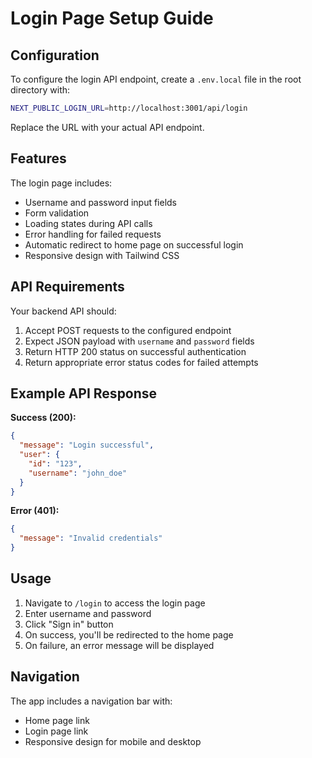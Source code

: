 # Login Page Setup Guide

## Configuration

To configure the login API endpoint, create a `.env.local` file in the root directory with:

```bash
NEXT_PUBLIC_LOGIN_URL=http://localhost:3001/api/login
```

Replace the URL with your actual API endpoint.

## Features

The login page includes:

- Username and password input fields
- Form validation
- Loading states during API calls
- Error handling for failed requests
- Automatic redirect to home page on successful login
- Responsive design with Tailwind CSS

## API Requirements

Your backend API should:

1. Accept POST requests to the configured endpoint
2. Expect JSON payload with `username` and `password` fields
3. Return HTTP 200 status on successful authentication
4. Return appropriate error status codes for failed attempts

## Example API Response

**Success (200):**
```json
{
  "message": "Login successful",
  "user": {
    "id": "123",
    "username": "john_doe"
  }
}
```

**Error (401):**
```json
{
  "message": "Invalid credentials"
}
```

## Usage

1. Navigate to `/login` to access the login page
2. Enter username and password
3. Click "Sign in" button
4. On success, you'll be redirected to the home page
5. On failure, an error message will be displayed

## Navigation

The app includes a navigation bar with:
- Home page link
- Login page link
- Responsive design for mobile and desktop
